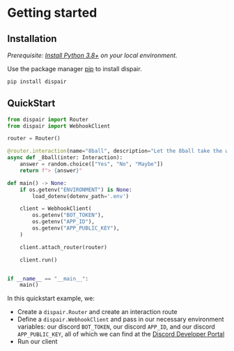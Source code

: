 # Getting started

## Installation
_Prerequisite: [Install Python 3.8+](https://www.python.org/) on your local environment._

Use the package manager [pip](https://pip.pypa.io/en/stable/) to install dispair.

```cmd
pip install dispair
```

## QuickStart

```python
from dispair import Router
from dispair import WebhookClient

router = Router()

@router.interaction(name="8ball", description="Let the 8ball take the wheel")
async def _8ball(inter: Interaction):
    answer = random.choice(["Yes", "No", "Maybe"])
    return f"> {answer}"

def main() -> None:
    if os.getenv("ENVIRONMENT") is None:
        load_dotenv(dotenv_path='.env')

    client = WebhookClient(
        os.getenv("BOT_TOKEN"),
        os.getenv("APP_ID"),
        os.getenv("APP_PUBLIC_KEY"),
    )

    client.attach_router(router)

    client.run()


if __name__ == "__main__":
    main()
```
In this quickstart example, we:
- Create a `dispair.Router` and create an interaction route
- Define a `dispair.WebhookClient` and pass in our necessary environment variables: our discord `BOT_TOKEN`,
our discord `APP_ID`, and our discord `APP_PUBLIC_KEY`, all of which we can find at the
[Discord Developer Portal](https://discord.com/developers/applications)
- Run our client
